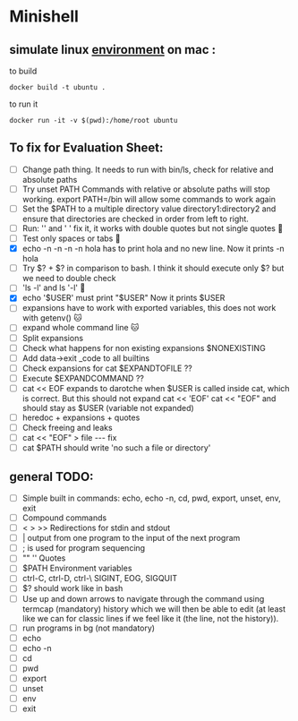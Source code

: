 # Minishell

## simulate linux [environment](https://gist.github.com/CarloCattano/73482a9e846e27165e85dcf32cda91ad) on mac :

to build
```
docker build -t ubuntu .
```

to run it
```
docker run -it -v $(pwd):/home/root ubuntu
```

## To fix for Evaluation Sheet:
- [ ] Change path thing. It needs to run with bin/ls, check for relative and absolute paths
- [ ] Try unset PATH Commands with relative or absolute paths will stop working. export PATH=/bin  will allow some commands to work again
- [ ] Set the $PATH to a multiple directory value directory1:directory2 and ensure that directories are checked in order from left to right.
- [ ] Run: '' and  ' ' fix it, it works with double quotes but not single quotes :face_with_peeking_eye:
- [ ] Test only spaces or tabs :face_with_peeking_eye:
- [x] echo -n -n -n -n hola has to print hola and no new line. Now it prints -n hola
- [ ] Try $? + $? in comparison to bash. I think it should execute only $? but we need to double check
- [ ] 'ls -l'  and ls '-l' :face_with_peeking_eye:
- [x] echo '$USER' must print "$USER"  Now it prints $USER
- [ ] expansions have to work with exported variables, this does not work with getenv() :cat:
- [ ] expand whole command line :cat:
- [ ] Split expansions
- [ ] Check what happens for non existing expansions $NONEXISTING
- [ ] Add data->exit _code to all builtins
- [ ] Check expansions for cat $EXPANDTOFILE ??
- [ ] Execute $EXPANDCOMMAND ??
- [ ] cat << EOF  expands to darotche when $USER is called inside cat, which is correct. But this should not expand  cat << 'EOF'  cat << "EOF"  and should stay as $USER (variable not expanded)
- [ ] heredoc + expansions + quotes
- [ ] Check freeing and leaks
- [ ] cat << "EOF" > file --- fix
- [ ] cat $PATH should write 'no such a file or directory'
      
## general TODO:
- [ ] Simple built in commands: echo, echo -n, cd, pwd, export, unset, env, exit
- [ ] Compound commands
- [ ] < > >>  Redirections for stdin and stdout
- [ ] | output from one program to the input of the next program
- [ ] ; is used for program sequencing
- [ ] "" '' Quotes
- [ ] $PATH Environment variables
- [ ] ctrl-C, ctrl-D, ctrl-\  SIGINT, EOG, SIGQUIT
- [ ] $? should work like in bash
- [ ] Use up and down arrows to navigate through the command using termcap (mandatory) history which we will then be able to edit (at least like we can for classic lines if we feel like it (the line, not the history)).
- [ ] run programs in bg (not mandatory)
- [ ] echo
- [ ] echo -n
- [ ] cd
- [ ] pwd
- [ ] export
- [ ] unset
- [ ] env
- [ ] exit
